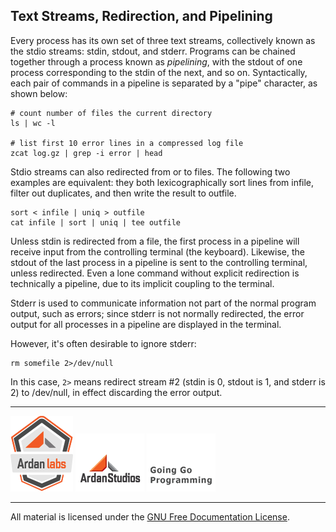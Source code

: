 ## Text Streams, Redirection, and Pipelining

Every process has its own set of three text streams, collectively known as the
stdio streams: stdin, stdout, and stderr. Programs can be chained together
through a process known as *pipelining*, with the stdout of one process
corresponding to the stdin of the next, and so on. Syntactically, each pair of
commands in a pipeline is separated by a "pipe" character, as shown below:

    # count number of files the current directory
    ls | wc -l

    # list first 10 error lines in a compressed log file
    zcat log.gz | grep -i error | head

Stdio streams can also redirected from or to files. The following two examples
are equivalent: they both lexicographically sort lines from infile, filter out
duplicates, and then write the result to outfile.

    sort < infile | uniq > outfile
    cat infile | sort | uniq | tee outfile

Unless stdin is redirected from a file, the first process in a pipeline will
receive input from the controlling terminal (the keyboard). Likewise, the
stdout of the last process in a pipeline is sent to the controlling terminal,
unless redirected. Even a lone command without explicit redirection is
technically a pipeline, due to its implicit coupling to the terminal.

Stderr is used to communicate information not part of the normal program
output, such as errors; since stderr is not normally redirected, the error
output for all processes in a pipeline are displayed in the terminal.

However, it's often desirable to ignore stderr:

    rm somefile 2>/dev/null

In this case, `2>` means redirect stream #2 (stdin is 0, stdout is 1, and
stderr is 2) to /dev/null, in effect discarding the error output.

___
[![Ardan Labs](../../00-slides/images/ggt_logo.png)](http://www.ardanlabs.com)
[![Ardan Studios](../../00-slides/images/ardan_logo.png)](http://www.ardanstudios.com)
[![GoingGo Blog](../../00-slides/images/ggb_logo.png)](http://www.goinggo.net)
___
All material is licensed under the [GNU Free Documentation License](https://github.com/ArdanStudios/gotraining/blob/master/LICENSE).
